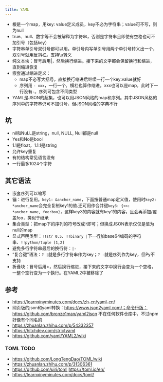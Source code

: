 ```yaml
---
title: YAML
---
```


* 根是一个map，用key: value定义成员，key不必为字符串；value可不写，则为null
* true、null、数字等不会被解释为字符串，否则是字符串且即使有空格也可不加引号（包括key）
* 字符串单引号双引号都可以用。单引号内写单引号用两个单引号转义出一个，双引号就用反斜杠。支持\u转义
* 纯文本块：冒号后用|，然后换行缩进。接下来的文字都会保留换行和缩进，直到缩进恢复
* 嵌套通过缩进定义：
  * map不必写大括号，直接换行缩进后继续一行一个key:value就好
  * 序列用 `- xxx`，一行一个，横杠也算作缩进。xxx也可以是map，此时下一行没有`-`。序列可包含不同类型
* YAML是JSON的超集，也可以用JSON风格的map和序列。其中JSON风格的序列中的字符串仍可不加引号，但JSON风格的字典不行

## 坑

* nil和NuLL是string，null, NULL, Null都是null
* Yes和No是bool
* 1.1是float，1.1.1是string
* 允许key重复
* 有的结构常见语言没有
* 一行最多1024个字符

## 其它语法

* 嵌套序列可以缩写
* 锚：进行复用。`key1: &anchor_name`，下面按普通map定义值，使用时`key2: *anchor_name`会完全复制key1的值.还可用作合并键`key3: {<<: *anchor_name, foo:boo}`，这样key3的内容就有key1的内容，且会再添加/覆盖foo，类似于继承
* 集合类型：把map下的序列的符号改成`?`即可；但换成JSON表示仅仅是值为null的map
* 显式声明类型：`!!str 0.5`、`!!binary |`下一行加base64编码的字符串、`!!python/tuple [1,2]`
* 避免多行字符串最后的换行符：`|-`
* “复合键”语法：`? |`就是多行字符串作为key；`? -`就是序列作为key，但Py不支持
* 折叠块：冒号后用>，然后换行缩进，接下来的文字中换行会变为一个空格，一整个空行变为一个换行。在YAML2中被移除了

## 参考

* https://learnxinyminutes.com/docs/zh-cn/yaml-cn/
* 网页版的json和yaml转换：https://www.json2yaml.com/；命令行版：https://github.com/bronze1man/yaml2json 不在任何软件仓库中，不过npm好像有个同名的
* https://zhuanlan.zhihu.com/p/54332357
* https://hitchdev.com/strictyaml
* https://github.com/yaml/YAML2/wiki

### TOML TODO

* https://github.com/LongTengDao/TOML/wiki
* https://zhuanlan.zhihu.com/p/31306361
* https://github.com/uiri/toml https://toml.io/en/
* https://learnxinyminutes.com/docs/toml/
